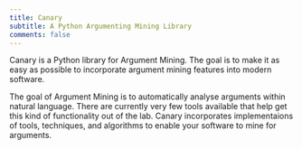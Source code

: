 ```yaml
---
title: Canary
subtitle: A Python Argumenting Mining Library
comments: false
---
```


Canary is a Python library for Argument Mining. The goal is to make it as easy as possible to incorporate argument mining features into modern software.

The goal of Argument Mining is to automatically analyse arguments within natural language. There are currently very few tools available that help get this kind of functionality out of the lab. Canary incorporates implementaions of tools, techniques, and algorithms to enable your software to mine for arguments.


